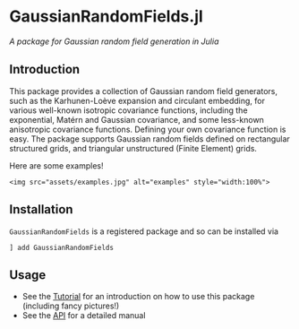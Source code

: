 # GaussianRandomFields.jl

*A package for Gaussian random field generation in Julia*

## Introduction

This package provides a collection of Gaussian random field generators, such as the Karhunen-Loève expansion and circulant embedding, for various well-known isotropic covariance functions, including the exponential, Matérn and Gaussian covariance, and some less-known anisotropic covariance functions. Defining your own covariance function is easy. The package supports Gaussian random fields defined on rectangular structured grids, and triangular unstructured (Finite Element) grids.   

Here are some examples!

```@raw html
<img src="assets/examples.jpg" alt="examples" style="width:100%">
```

## Installation

`GaussianRandomFields` is a registered package and so can be installed via

```
] add GaussianRandomFields
```

## Usage

- See the [Tutorial](https://PieterjanRobbe.github.io/GaussianRandomFields.jl/dev/tutorial.html) for an introduction on how to use this package (including fancy pictures!)
- See the [API](https://PieterjanRobbe.github.io/GaussianRandomFields.jl/dev/API.html) for a detailed manual
